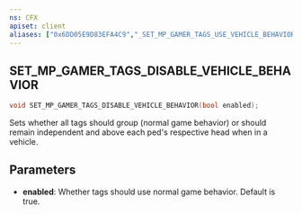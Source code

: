 ```yaml
---
ns: CFX
apiset: client
aliases: ["0x6DD05E9D83EFA4C9","_SET_MP_GAMER_TAGS_USE_VEHICLE_BEHAVIOR"]
---
```

## SET_MP_GAMER_TAGS_DISABLE_VEHICLE_BEHAVIOR

```c
void SET_MP_GAMER_TAGS_DISABLE_VEHICLE_BEHAVIOR(bool enabled);
```

Sets whether all tags should group (normal game behavior) or should remain independent and above each ped's respective head when in a vehicle.

## Parameters
* **enabled**: Whether tags should use normal game behavior. Default is true.
